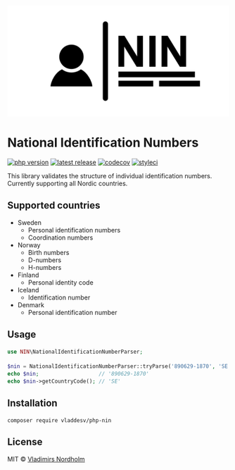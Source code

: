 ![logo](https://github.com/vladdeSV/php-nin/raw/develop/resources/logo-transparent.png)

# National Identification Numbers
[![php version](https://img.shields.io/packagist/php-v/vladdesv/php-nin/1.0.0?color=8892BF&logo=php)](https://github.com/vladdeSV/php-nin/blob/develop/composer.json)
[![latest release](https://img.shields.io/packagist/v/vladdeSV/php-nin.svg?style=flat)](https://packagist.org/packages/vladdeSV/php-nin)
[![codecov](https://codecov.io/gh/vladdeSV/php-nin/branch/release/graph/badge.svg)](https://codecov.io/gh/vladdeSV/php-nin)
[![styleci](https://github.styleci.io/repos/247304996/shield?style=flat&branch=release)](https://github.styleci.io/repos/247304996)

This library validates the structure of individual identification numbers. Currently supporting all Nordic countries.

## Supported countries
* Sweden
  * Personal identification numbers
  * Coordination numbers
* Norway
  * Birth numbers
  * D-numbers
  * H-numbers
* Finland
  * Personal identity code
* Iceland
  * Identification number
* Denmark
  * Personal identification number

## Usage

```php
use NIN\NationalIdentificationNumberParser;

$nin = NationalIdentificationNumberParser::tryParse('890629-1870', 'SE');
echo $nin;                   // '890629-1870'
echo $nin->getCountryCode(); // 'SE'
```

## Installation

```
composer require vladdesv/php-nin
```

## License
MIT © [Vladimirs Nordholm](https://github.com/vladdeSV)
